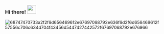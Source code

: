 ### Hi there! <img src="https://github.com/TheDudeThatCode/TheDudeThatCode/blob/master/Assets/Hi.gif" width="29px">
![68747470733a2f2f6d656469612e67697068792e636f6d2f6d656469612f57556c706c634d704f43456d5447427442572f67697068792e676966](https://user-images.githubusercontent.com/1900163/217228510-8e12ced4-e6ac-49ad-8ddc-a816b8832a04.gif)
